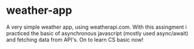 # weather-app
A very simple weather app, using weatherapi.com. 
With this assingment i practiced the basic of asynchronous javascript (mostly used async/await) and fetching data from API's. 
On to learn CS basic now!